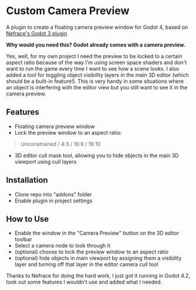 # Custom Camera Preview

A plugin to create a floating camera preview window for Godot 4, based on [Nefrace's Godot 3 plugin](https://github.com/nefrace/godot-camera-preview)

**Why would you need this? Godot already comes with a camera preview.**

Yes, well, for my own project I need the preview to be locked to a certain aspect ratio because of the way I'm using screen space shaders and don't want to run the game every time I want to see how a scene looks.
I also added a tool for toggling object visibility layers in the main 3D editor (which should be a built-in feature!). This is very handy in some situations where an object is interfering with the editor view but you still want to see it in the camera preview.

## Features

- Floating camera preview window
- Lock the preview window to an aspect ratio:
> Unconstrained / 4:3 / 16:9 / 16:10
- 3D editor cull mask tool, allowing you to hide objects in the main 3D viewport using cull layers

## Installation

- Clone repo into "addons" folder
- Enable plugin in project settings

## How to Use

- Enable the window in the "Camera Preview" button on the 3D editor toolbar
- Select a camera node to look through it
- (optional) choose to lock the preview window to an aspect ratio
- (optional) hide objects in main viewport by assigning them a visibility layer and turning off that layer in the editor camera cull tool

Thanks to Nefrace for doing the hard work, I just got it running in Godot 4.2, took out some features I wouldn't use and added what I needed.
